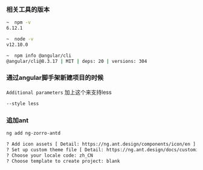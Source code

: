### 相关工具的版本
```bash
~  npm -v
6.12.1

~  node -v
v12.10.0

~  npm info @angular/cli
@angular/cli@8.3.17 | MIT | deps: 20 | versions: 304
```

### 通过angular脚手架新建项目的时候
`Additional parameters` 加上这个来支持less
```bash
--style less
```

### 追加ant
```bash
ng add ng-zorro-antd

? Add icon assets [ Detail: https://ng.ant.design/components/icon/en ] Yes
? Set up custom theme file [ Detail: https://ng.ant.design/docs/customize-theme/en ] Yes
? Choose your locale code: zh_CN
? Choose template to create project: blank
```
